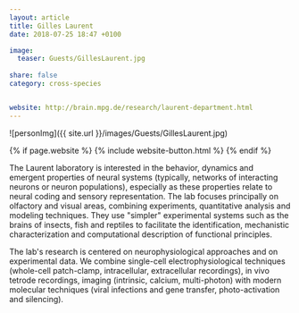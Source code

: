 ```yaml
---
layout: article
title: Gilles Laurent
date: 2018-07-25 18:47 +0100

image:
  teaser: Guests/GillesLaurent.jpg
  
share: false
category: cross-species


website: http://brain.mpg.de/research/laurent-department.html
---
```


![personImg]({{ site.url }}/images/Guests/GillesLaurent.jpg)

{% if page.website %}
{% include website-button.html %}
{% endif %}


The Laurent laboratory is interested in the behavior, dynamics and emergent properties of neural systems 
(typically, networks of interacting neurons or neuron populations), especially as these properties
 relate to neural coding and sensory representation. The lab focuses principally on olfactory and 
 visual areas, combining experiments, quantitative analysis and modeling techniques. They use
  "simpler" experimental systems such as the brains of insects, fish and reptiles to facilitate
   the identification, mechanistic characterization and computational description of functional 
   principles.

The lab's research is centered on neurophysiological approaches and on experimental data.
 We combine single-cell electrophysiological techniques (whole-cell patch-clamp, intracellular,
  extracellular recordings), in vivo tetrode recordings, imaging (intrinsic, calcium, multi-photon)
   with modern molecular techniques (viral infections and gene transfer, photo-activation and silencing).
